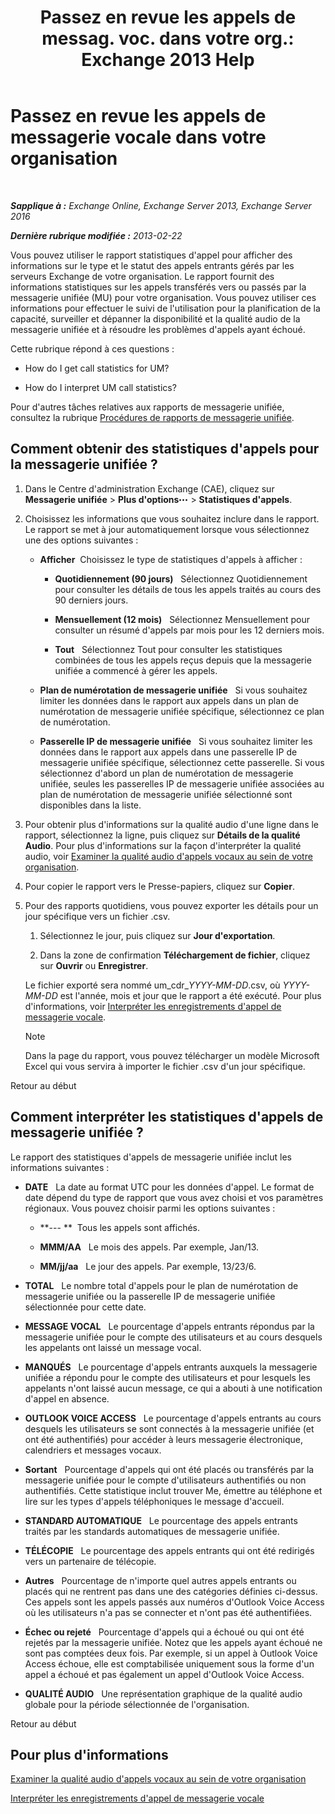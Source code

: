 ﻿---
title: 'Passez en revue les appels de messag. voc. dans votre org.: Exchange 2013 Help'
TOCTitle: Passez en revue les appels de messagerie vocale dans votre organisation
ms:assetid: f6fdbe17-d1d2-442a-aa13-06b908d9c33a
ms:mtpsurl: https://technet.microsoft.com/fr-fr/library/JJ659073(v=EXCHG.150)
ms:contentKeyID: 50555521
ms.date: 05/23/2018
mtps_version: v=EXCHG.150
ms.translationtype: MT
---

# Passez en revue les appels de messagerie vocale dans votre organisation

 

_**Sapplique à :** Exchange Online, Exchange Server 2013, Exchange Server 2016_

_**Dernière rubrique modifiée :** 2013-02-22_

Vous pouvez utiliser le rapport statistiques d'appel pour afficher des informations sur le type et le statut des appels entrants gérés par les serveurs Exchange de votre organisation. Le rapport fournit des informations statistiques sur les appels transférés vers ou passés par la messagerie unifiée (MU) pour votre organisation. Vous pouvez utiliser ces informations pour effectuer le suivi de l'utilisation pour la planification de la capacité, surveiller et dépanner la disponibilité et la qualité audio de la messagerie unifiée et à résoudre les problèmes d'appels ayant échoué.

Cette rubrique répond à ces questions :

  - How do I get call statistics for UM?

  - How do I interpret UM call statistics?

Pour d'autres tâches relatives aux rapports de messagerie unifiée, consultez la rubrique [Procédures de rapports de messagerie unifiée](um-reports-procedures-exchange-2013-help.md).

## Comment obtenir des statistiques d'appels pour la messagerie unifiée ?

1.  Dans le Centre d'administration Exchange (CAE), cliquez sur **Messagerie unifiée** \> **Plus d'options**![Icône Options supplémentaires](images/JJ150550.5381819e-3b21-4873-8714-e9b956290b28(EXCHG.150).gif "Icône Options supplémentaires") \> **Statistiques d'appels**.

2.  Choisissez les informations que vous souhaitez inclure dans le rapport. Le rapport se met à jour automatiquement lorsque vous sélectionnez une des options suivantes :
    
      - **Afficher**  Choisissez le type de statistiques d'appels à afficher :
        
          - **Quotidiennement (90 jours)**   Sélectionnez Quotidiennement pour consulter les détails de tous les appels traités au cours des 90 derniers jours.
        
          - **Mensuellement (12 mois)**   Sélectionnez Mensuellement pour consulter un résumé d'appels par mois pour les 12 derniers mois.
        
          - **Tout**   Sélectionnez Tout pour consulter les statistiques combinées de tous les appels reçus depuis que la messagerie unifiée a commencé à gérer les appels.
    
      - **Plan de numérotation de messagerie unifiée**   Si vous souhaitez limiter les données dans le rapport aux appels dans un plan de numérotation de messagerie unifiée spécifique, sélectionnez ce plan de numérotation.
    
      - **Passerelle IP de messagerie unifiée**   Si vous souhaitez limiter les données dans le rapport aux appels dans une passerelle IP de messagerie unifiée spécifique, sélectionnez cette passerelle. Si vous sélectionnez d'abord un plan de numérotation de messagerie unifiée, seules les passerelles IP de messagerie unifiée associées au plan de numérotation de messagerie unifiée sélectionné sont disponibles dans la liste.

3.  Pour obtenir plus d'informations sur la qualité audio d'une ligne dans le rapport, sélectionnez la ligne, puis cliquez sur **Détails de la qualité Audio**. Pour plus d'informations sur la façon d'interpréter la qualité audio, voir [Examiner la qualité audio d'appels vocaux au sein de votre organisation](investigate-the-audio-quality-of-voice-calls-in-your-organization-exchange-2013-help.md).

4.  Pour copier le rapport vers le Presse-papiers, cliquez sur **Copier**.

5.  Pour des rapports quotidiens, vous pouvez exporter les détails pour un jour spécifique vers un fichier .csv.
    
    1.  Sélectionnez le jour, puis cliquez sur **Jour d'exportation**.
    
    2.  Dans la zone de confirmation **Téléchargement de fichier**, cliquez sur **Ouvrir** ou **Enregistrer**.
    
    Le fichier exporté sera nommé um\_cdr\_*YYYY-MM-DD*.csv, où *YYYY-MM-DD* est l'année, mois et jour que le rapport a été exécuté. Pour plus d'informations, voir [Interpréter les enregistrements d'appel de messagerie vocale](interpret-voice-mail-call-records-exchange-2013-help.md).
    
    > [!NOTE]
    > Dans la page du rapport, vous pouvez télécharger un modèle Microsoft Excel qui vous servira à importer le fichier .csv d'un jour spécifique.


Retour au début

## Comment interpréter les statistiques d'appels de messagerie unifiée ?

Le rapport des statistiques d'appels de messagerie unifiée inclut les informations suivantes :

  - **DATE**   La date au format UTC pour les données d'appel. Le format de date dépend du type de rapport que vous avez choisi et vos paramètres régionaux. Vous pouvez choisir parmi les options suivantes :
    
      - **--- **  Tous les appels sont affichés.
    
      - **MMM/AA**   Le mois des appels. Par exemple, Jan/13.
    
      - **MM/jj/aa**   Le jour des appels. Par exemple, 13/23/6.

  - **TOTAL**   Le nombre total d'appels pour le plan de numérotation de messagerie unifiée ou la passerelle IP de messagerie unifiée sélectionnée pour cette date.

  - **MESSAGE VOCAL**   Le pourcentage d'appels entrants répondus par la messagerie unifiée pour le compte des utilisateurs et au cours desquels les appelants ont laissé un message vocal.

  - **MANQUÉS**   Le pourcentage d'appels entrants auxquels la messagerie unifiée a répondu pour le compte des utilisateurs et pour lesquels les appelants n'ont laissé aucun message, ce qui a abouti à une notification d'appel en absence.

  - **OUTLOOK VOICE ACCESS**   Le pourcentage d'appels entrants au cours desquels les utilisateurs se sont connectés à la messagerie unifiée (et ont été authentifiés) pour accéder à leurs messagerie électronique, calendriers et messages vocaux.

  - **Sortant**   Pourcentage d'appels qui ont été placés ou transférés par la messagerie unifiée pour le compte d'utilisateurs authentifiés ou non authentifiés. Cette statistique inclut trouver Me, émettre au téléphone et lire sur les types d'appels téléphoniques le message d'accueil.

  - **STANDARD AUTOMATIQUE**   Le pourcentage des appels entrants traités par les standards automatiques de messagerie unifiée.

  - **TÉLÉCOPIE**   Le pourcentage des appels entrants qui ont été redirigés vers un partenaire de télécopie.

  - **Autres**   Pourcentage de n'importe quel autres appels entrants ou placés qui ne rentrent pas dans une des catégories définies ci-dessus. Ces appels sont les appels passés aux numéros d'Outlook Voice Access où les utilisateurs n'a pas se connecter et n'ont pas été authentifiées.

  - **Échec ou rejeté**   Pourcentage d'appels qui a échoué ou qui ont été rejetés par la messagerie unifiée. Notez que les appels ayant échoué ne sont pas comptées deux fois. Par exemple, si un appel à Outlook Voice Access échoue, elle est comptabilisée uniquement sous la forme d'un appel a échoué et pas également un appel d'Outlook Voice Access.

  - **QUALITÉ AUDIO**   Une représentation graphique de la qualité audio globale pour la période sélectionnée de l'organisation.

Retour au début

## Pour plus d'informations

[Examiner la qualité audio d'appels vocaux au sein de votre organisation](investigate-the-audio-quality-of-voice-calls-in-your-organization-exchange-2013-help.md)

[Interpréter les enregistrements d'appel de messagerie vocale](interpret-voice-mail-call-records-exchange-2013-help.md)

